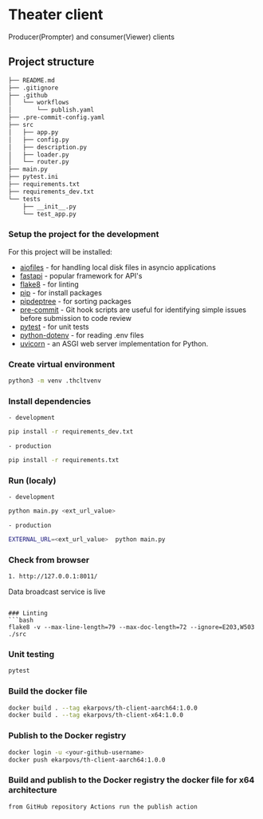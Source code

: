 # Theater client
Producer(Prompter) and consumer(Viewer) clients

## Project structure
``` bash
├── README.md
├── .gitignore
├── .github
│   └── workflows
│       └── publish.yaml
├── .pre-commit-config.yaml
├── src
│   ├── app.py
│   ├── config.py
│   ├── description.py
│   ├── loader.py
│   └── router.py
├── main.py
├── pytest.ini
├── requirements.txt
├── requirements_dev.txt
└── tests
    ├── __init__.py
    └── test_app.py
```

### Setup the project for the development
For this project will be installed:
* [aiofiles](https://pypi.org/project/aiofiles/) - for handling local disk files in asyncio applications   
* [fastapi](https://fastapi.tiangolo.com/) - popular framework for API's
* [flake8](https://flake8.pycqa.org/en/latest/) - for linting
* [pip](https://pypi.org/project/pip/) - for install packages
* [pipdeptree](https://pypi.org/project/pipdeptree/) - for sorting packages
* [pre-commit](https://pre-commit.com/) - Git hook scripts are useful for identifying simple issues before submission to code review   
* [pytest](https://docs.pytest.org/en/7.3.x/) - for unit tests  
* [python-dotenv](https://pypi.org/project/python-dotenv/) - for reading .env files  
* [uvicorn](https://www.uvicorn.org/) - an ASGI web server implementation for Python.  

### Create virtual environment
```bash
python3 -m venv .thcltvenv
```

### Install dependencies
    - development   
```bash
pip install -r requirements_dev.txt
```
    - production   
```bash
pip install -r requirements.txt
```

### Run (localy)
    - development   
```bash
python main.py <ext_url_value>
```
    - production   
```bash
EXTERNAL_URL=<ext_url_value>  python main.py
```

### Check from browser
```bash
1. http://127.0.0.1:8011/
```
Data broadcast service is live
```

### Linting
```bash
flake8 -v --max-line-length=79 --max-doc-length=72 --ignore=E203,W503 ./src
```

### Unit testing
```bash
pytest
```

### Build the docker file 
```bash
docker build . --tag ekarpovs/th-client-aarch64:1.0.0
docker build . --tag ekarpovs/th-client-x64:1.0.0
```

### Publish to the Docker registry
```bash
docker login -u <your-github-username>
docker push ekarpovs/th-client-aarch64:1.0.0
``` 

### Build and publish to the Docker registry the docker file for x64 architecture
```
from GitHub repository Actions run the publish action
```

